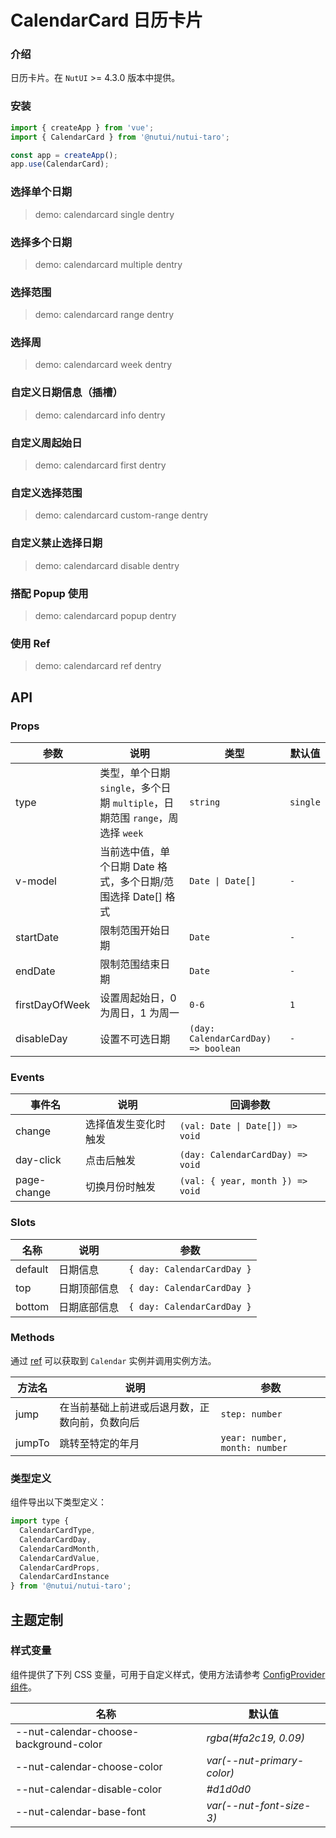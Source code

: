 # CalendarCard 日历卡片

### 介绍

日历卡片。在 `NutUI` >= 4.3.0 版本中提供。

### 安装

```js
import { createApp } from 'vue';
import { CalendarCard } from '@nutui/nutui-taro';

const app = createApp();
app.use(CalendarCard);
```

### 选择单个日期

> demo: calendarcard single dentry

### 选择多个日期

> demo: calendarcard multiple dentry

### 选择范围

> demo: calendarcard range dentry

### 选择周

> demo: calendarcard week dentry

### 自定义日期信息（插槽）

> demo: calendarcard info dentry

### 自定义周起始日

> demo: calendarcard first dentry

### 自定义选择范围

> demo: calendarcard custom-range dentry

### 自定义禁止选择日期

> demo: calendarcard disable dentry

### 搭配 Popup 使用

> demo: calendarcard popup dentry

### 使用 Ref

> demo: calendarcard ref dentry

## API

### Props

| 参数 | 说明 | 类型 | 默认值 |
| --- | --- | --- | --- |
| type | 类型，单个日期 `single`，多个日期 `multiple`，日期范围 `range`，周选择 `week` | `string` | `single` |
| v-model | 当前选中值，单个日期 Date 格式，多个日期/范围选择 Date[] 格式 | `Date \| Date[]` | `-` |
| startDate | 限制范围开始日期 | `Date` | `-` |
| endDate | 限制范围结束日期 | `Date` | `-` |
| firstDayOfWeek | 设置周起始日，0 为周日，1 为周一 | `0-6` | `1` |
| disableDay | 设置不可选日期 | `(day: CalendarCardDay) => boolean` | `-` |

### Events

| 事件名 | 说明 | 回调参数 |
| --- | --- | --- |
| change | 选择值发生变化时触发 | `(val: Date \| Date[]) => void` | `-` |
| day-click | 点击后触发 | `(day: CalendarCardDay) => void` | `-` |
| page-change | 切换月份时触发 | `(val: { year, month }) => void` | `-` |

### Slots

| 名称 | 说明 | 参数 |
| --- | --- | --- |
| default | 日期信息 | `{ day: CalendarCardDay }` |
| top | 日期顶部信息 | `{ day: CalendarCardDay }` |
| bottom | 日期底部信息 | `{ day: CalendarCardDay }` |

### Methods

通过 [ref](https://vuejs.org/guide/essentials/template-refs.html) 可以获取到 `Calendar` 实例并调用实例方法。

| 方法名 | 说明 | 参数 |
| --- | --- | --- |
| jump | 在当前基础上前进或后退月数，正数向前，负数向后 | `step: number` |
| jumpTo | 跳转至特定的年月 | `year: number, month: number` |

### 类型定义

组件导出以下类型定义：

```js
import type {
  CalendarCardType,
  CalendarCardDay,
  CalendarCardMonth,
  CalendarCardValue,
  CalendarCardProps,
  CalendarCardInstance
} from '@nutui/nutui-taro';
```

## 主题定制

### 样式变量

组件提供了下列 CSS 变量，可用于自定义样式，使用方法请参考 [ConfigProvider 组件](#/zh-CN/component/configprovider)。

| 名称 | 默认值 |
| --- | --- |
| --nut-calendar-choose-background-color | _rgba(#fa2c19, 0.09)_ |
| --nut-calendar-choose-color | _var(--nut-primary-color)_ |
| --nut-calendar-disable-color | _#d1d0d0_ |
| --nut-calendar-base-font | _var(--nut-font-size-3)_ |
